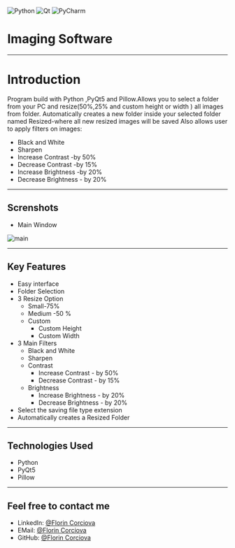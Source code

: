 ![Python](https://img.shields.io/badge/python-3670A0?style=for-the-badge&logo=python&logoColor=ffdd54)   ![Qt](https://img.shields.io/badge/Qt-%23217346.svg?style=for-the-badge&logo=Qt&logoColor=white)   ![PyCharm](https://img.shields.io/badge/pycharm-143?style=for-the-badge&logo=pycharm&logoColor=black&color=black&labelColor=green)   

# Imaging Software
 - - - -
 # Introduction
 
Program build with Python ,PyQt5 and Pillow.Allows you to select a folder from your PC and resize(50%,25% and custom height or width  ) all images from folder.
Automatically creates a new folder inside your selected folder named Resized-where all new resized images will be saved
Also allows user to apply filters on images:
* Black and White
* Sharpen
* Increase Contrast -by 50%
* Decrease Contrast -by 15%
* Increase Brightness -by 20%
* Decrease Brightness - by 20% 


 - - - -
 ## Screnshots
 
 * Main Window
 
 ![main](https://user-images.githubusercontent.com/74854275/193414791-9827c7fe-850c-493e-a502-d0f8538e36bd.jpg)
 
 
 - - - -
  ## Key Features
  * Easy interface
  * Folder Selection
  * 3 Resize Option
    * Small-75%
    * Medium -50 %
    * Custom
      * Custom Height
      * Custom Width
  * 3 Main Filters 
    * Black and White
    * Sharpen
    * Contrast
      * Increase Contrast - by 50%
      * Decrease Contrast - by 15%
    * Brightness
      * Increase Brightness - by 20%
      * Decrease Brightness - by 20%
  * Select the saving file type extension
  * Automatically creates a Resized Folder
  
  
   - - - -
  ## Technologies Used
  
  * Python
  * PyQt5
  * Pillow
  
  
  - - - -
  
  ## Feel free to contact me
  * LinkedIn: [@Florin Corciova](https://www.linkedin.com/in/florin-corciova-0b1513120/) 
  * EMail: [@Florin Corciova](mailto:corciova.f@gmail.com)
  * GitHub: [@Florin Corciova](https://github.com/Stilledood)

  
